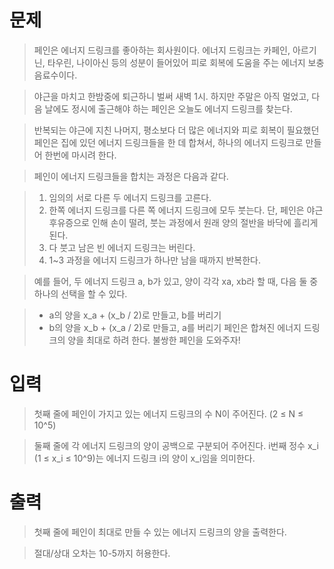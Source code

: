 # 문제
> 페인은 에너지 드링크를 좋아하는 회사원이다. 에너지 드링크는 카페인, 아르기닌, 타우린, 나이아신 등의 성분이 들어있어 피로 회복에 도움을 주는 에너지 보충 음료수이다.

> 야근을 마치고 한밤중에 퇴근하니 벌써 새벽 1시. 하지만 주말은 아직 멀었고, 다음 날에도 정시에 출근해야 하는 페인은 오늘도 에너지 드링크를 찾는다.

> 반복되는 야근에 지친 나머지, 평소보다 더 많은 에너지와 피로 회복이 필요했던 페인은 집에 있던 에너지 드링크들을 한 데 합쳐서, 하나의 에너지 드링크로 만들어 한번에 마시려 한다.

> 페인이 에너지 드링크들을 합치는 과정은 다음과 같다.

> 1. 임의의 서로 다른 두 에너지 드링크를 고른다.
> 2. 한쪽 에너지 드링크를 다른 쪽 에너지 드링크에 모두 붓는다. 단, 페인은 야근 후유증으로 인해 손이 떨려, 붓는 과정에서 원래 양의 절반을 바닥에 흘리게 된다.
> 3. 다 붓고 남은 빈 에너지 드링크는 버린다.
> 4. 1~3 과정을 에너지 드링크가 하나만 남을 때까지 반복한다.

> 예를 들어, 두 에너지 드링크 a, b가 있고, 양이 각각 xa, xb라 할 때, 다음 둘 중 하나의 선택을 할 수 있다.

> - a의 양을 x_a + (x_b / 2)로 만들고, b를 버리기
> - b의 양을 x_b + (x_a / 2)로 만들고, a를 버리기
    페인은 합쳐진 에너지 드링크의 양을 최대로 하려 한다. 불쌍한 페인을 도와주자!

# 입력
> 첫째 줄에 페인이 가지고 있는 에너지 드링크의 수 N이 주어진다. (2 ≤ N ≤ 10^5)

> 둘째 줄에 각 에너지 드링크의 양이 공백으로 구분되어 주어진다. i번째 정수 x_i (1 ≤ x_i ≤ 10^9)는 에너지 드링크 i의 양이 x_i임을 의미한다.

# 출력
> 첫째 줄에 페인이 최대로 만들 수 있는 에너지 드링크의 양을 출력한다.

> 절대/상대 오차는 10-5까지 허용한다.